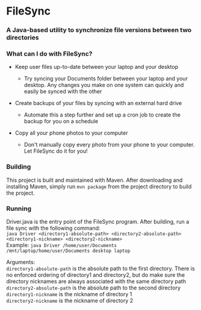 # FileSync 
### A Java-based utility to synchronize file versions between two directories

### What can I do with FileSync?
- Keep user files up-to-date between your laptop and your desktop
  - Try syncing your Documents folder between your laptop and your desktop. Any changes you make on one system can quickly and easily be synced with the other


- Create backups of your files by syncing with an external hard drive
  - Automate this a step further and set up a cron job to create the backup for you on a schedule


- Copy all your phone photos to your computer
  - Don't manually copy every photo from your phone to your computer. Let FileSync do it for you!


### Building
This project is built and maintained with Maven. After downloading and installing Maven, simply run `mvn package` from the project directory to build the project.

### Running
Driver.java is the entry point of the FileSync program. After building, run a file sync with the following command:  
`java Driver <directory1-absolute-path> <directory2-absolute-path> <directory1-nickname> <directory2-nickname>`  
Example: `java Driver /home/user/Documents /mnt/laptop/home/user/Documents desktop laptop`  

Arguments:  
`directory1-absolute-path` is the absolute path to the first directory. There is no enforced ordering of directory1 and directory2, but do make sure the directory nicknames are always associated with the same directory path  
`directory2-absolute-path` is the absolute path to the second directory  
`directory1-nickname` is the nickname of directory 1  
`directory2-nickname` is the nickname of directory 2  